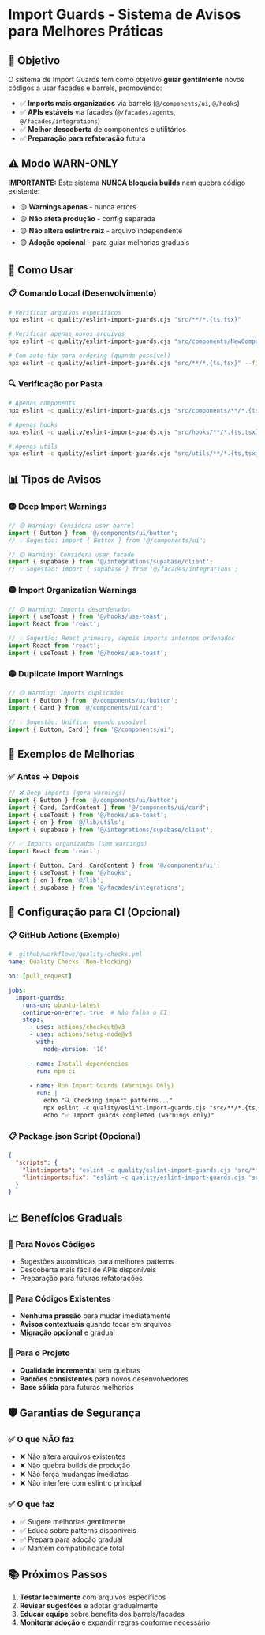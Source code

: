 # Import Guards - Sistema de Avisos para Melhores Práticas

## 🎯 Objetivo

O sistema de Import Guards tem como objetivo **guiar gentilmente** novos códigos a usar facades e barrels, promovendo:

- ✅ **Imports mais organizados** via barrels (`@/components/ui`, `@/hooks`)
- ✅ **APIs estáveis** via facades (`@/facades/agents`, `@/facades/integrations`)
- ✅ **Melhor descoberta** de componentes e utilitários
- ✅ **Preparação para refatoração** futura

## ⚠️ Modo WARN-ONLY

**IMPORTANTE:** Este sistema **NUNCA bloqueia builds** nem quebra código existente:

- 🟡 **Warnings apenas** - nunca errors
- 🟡 **Não afeta produção** - config separada
- 🟡 **Não altera eslintrc raiz** - arquivo independente
- 🟡 **Adoção opcional** - para guiar melhorias graduais

## 🚀 Como Usar

### 📋 **Comando Local (Desenvolvimento)**
```bash
# Verificar arquivos específicos
npx eslint -c quality/eslint-import-guards.cjs "src/**/*.{ts,tsx}"

# Verificar apenas novos arquivos
npx eslint -c quality/eslint-import-guards.cjs "src/components/NewComponent.tsx"

# Com auto-fix para ordering (quando possível)
npx eslint -c quality/eslint-import-guards.cjs "src/**/*.{ts,tsx}" --fix
```

### 🔍 **Verificação por Pasta**
```bash
# Apenas components
npx eslint -c quality/eslint-import-guards.cjs "src/components/**/*.{ts,tsx}"

# Apenas hooks
npx eslint -c quality/eslint-import-guards.cjs "src/hooks/**/*.{ts,tsx}"

# Apenas utils
npx eslint -c quality/eslint-import-guards.cjs "src/utils/**/*.{ts,tsx}"
```

## 📊 Tipos de Avisos

### 🟡 **Deep Import Warnings**
```typescript
// 🟡 Warning: Considera usar barrel
import { Button } from '@/components/ui/button';
// 💡 Sugestão: import { Button } from '@/components/ui';

// 🟡 Warning: Considera usar facade
import { supabase } from '@/integrations/supabase/client';
// 💡 Sugestão: import { supabase } from '@/facades/integrations';
```

### 🟡 **Import Organization Warnings**
```typescript
// 🟡 Warning: Imports desordenados
import { useToast } from '@/hooks/use-toast';
import React from 'react';

// 💡 Sugestão: React primeiro, depois imports internos ordenados
import React from 'react';
import { useToast } from '@/hooks/use-toast';
```

### 🟡 **Duplicate Import Warnings**
```typescript
// 🟡 Warning: Imports duplicados
import { Button } from '@/components/ui/button';
import { Card } from '@/components/ui/card';

// 💡 Sugestão: Unificar quando possível
import { Button, Card } from '@/components/ui';
```

## 🎨 Exemplos de Melhorias

### ✅ **Antes → Depois**

```typescript
// ❌ Deep imports (gera warnings)
import { Button } from '@/components/ui/button';
import { Card, CardContent } from '@/components/ui/card';
import { useToast } from '@/hooks/use-toast';
import { cn } from '@/lib/utils';
import { supabase } from '@/integrations/supabase/client';

// ✅ Imports organizados (sem warnings)
import React from 'react';

import { Button, Card, CardContent } from '@/components/ui';
import { useToast } from '@/hooks';
import { cn } from '@/lib';
import { supabase } from '@/facades/integrations';
```

## 🔧 Configuração para CI (Opcional)

### 📋 **GitHub Actions (Exemplo)**
```yaml
# .github/workflows/quality-checks.yml
name: Quality Checks (Non-blocking)

on: [pull_request]

jobs:
  import-guards:
    runs-on: ubuntu-latest
    continue-on-error: true  # Não falha o CI
    steps:
      - uses: actions/checkout@v3
      - uses: actions/setup-node@v3
        with:
          node-version: '18'
      
      - name: Install dependencies
        run: npm ci
      
      - name: Run Import Guards (Warnings Only)
        run: |
          echo "🔍 Checking import patterns..."
          npx eslint -c quality/eslint-import-guards.cjs "src/**/*.{ts,tsx}" || true
          echo "✅ Import guards completed (warnings only)"
```

### 📋 **Package.json Script (Opcional)**
```json
{
  "scripts": {
    "lint:imports": "eslint -c quality/eslint-import-guards.cjs 'src/**/*.{ts,tsx}'",
    "lint:imports:fix": "eslint -c quality/eslint-import-guards.cjs 'src/**/*.{ts,tsx}' --fix"
  }
}
```

## 📈 Benefícios Graduais

### 🎯 **Para Novos Códigos**
- Sugestões automáticas para melhores patterns
- Descoberta mais fácil de APIs disponíveis
- Preparação para futuras refatorações

### 🔄 **Para Códigos Existentes**
- **Nenhuma pressão** para mudar imediatamente
- **Avisos contextuais** quando tocar em arquivos
- **Migração opcional** e gradual

### 🚀 **Para o Projeto**
- **Qualidade incremental** sem quebras
- **Padrões consistentes** para novos desenvolvedores
- **Base sólida** para futuras melhorias

## 🛡️ Garantias de Segurança

### ✅ **O que NÃO faz**
- ❌ Não altera arquivos existentes
- ❌ Não quebra builds de produção
- ❌ Não força mudanças imediatas
- ❌ Não interfere com eslintrc principal

### ✅ **O que faz**
- ✅ Sugere melhorias gentilmente
- ✅ Educa sobre patterns disponíveis
- ✅ Prepara para adoção gradual
- ✅ Mantém compatibilidade total

## 📚 Próximos Passos

1. **Testar localmente** com arquivos específicos
2. **Revisar sugestões** e adotar gradualmente
3. **Educar equipe** sobre benefits dos barrels/facades
4. **Monitorar adoção** e expandir regras conforme necessário